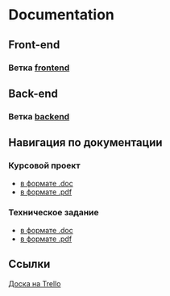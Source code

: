 # Documentation

<h2>Front-end</h2>
<h3>Ветка <a href="https://github.com/MarketVSU/Frontend">frontend</a></h3>

<h2>Back-end</h2>
<h3>Ветка <a href="https://github.com/MarketVSU/Backend">backend</a></h3>

<h2>Навигация по документации</h2>
<h3>Курсовой проект</h3>
<ul>
  <li><a href="https://github.com/MarketVSU/Documentation/blob/master/Kursovoy_proekt.docx">в формате .doc</a></li>
  <li><a href="">в формате .pdf</a></li>
</ul>
<h3>Техническое задание</h3>
<ul>
  <li><a href="">в формате .doc</a></li>
  <li><a href="">в формате .pdf</a></li>
</ul>
<h2>Ссылки</h2>
<a href="https://trello.com/b/OvZapIpQ/clothing-store">Доска на Trello</a><br>
